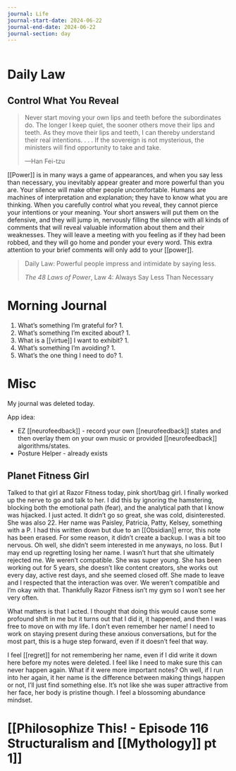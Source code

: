 ```yaml
---
journal: Life
journal-start-date: 2024-06-22
journal-end-date: 2024-06-22
journal-section: day
---
```


```calendar-nav
```

# Daily Law
## Control What You Reveal

> Never start moving your own lips and teeth before the subordinates do. The longer I keep quiet, the sooner others move their lips and teeth. As they move their lips and teeth, I can thereby understand their real intentions. . . . If the sovereign is not mysterious, the ministers will find opportunity to take and take.
> 
> —Han Fei-tzu

[[Power]] is in many ways a game of appearances, and when you say less than necessary, you inevitably appear greater and more powerful than you are. Your silence will make other people uncomfortable. Humans are machines of interpretation and explanation; they have to know what you are thinking. When you carefully control what you reveal, they cannot pierce your intentions or your meaning. Your short answers will put them on the defensive, and they will jump in, nervously filling the silence with all kinds of comments that will reveal valuable information about them and their weaknesses. They will leave a meeting with you feeling as if they had been robbed, and they will go home and ponder your every word. This extra attention to your brief comments will only add to your [[power]].

> Daily Law: Powerful people impress and intimidate by saying less.
> 
> _The 48 Laws of Power_, Law 4: Always Say Less Than Necessary


# Morning Journal

1. What’s something I’m grateful for?
	1. 
2. What’s something I’m excited about?
	1. 
3. What is a [[virtue]] I want to exhibit?
	1. 
4. What’s something I’m avoiding?
	1. 
5. What’s the one thing I need to do?
	1. 



# Misc

My journal was deleted today.

App idea:
- EZ [[neurofeedback]] - record your own [[neurofeedback]] states and then overlay them on your own music or provided [[neurofeedback]] algorithms/states.
- Posture Helper - already exists
## Planet Fitness Girl

Talked to that girl at Razor Fitness today, pink short/bag girl. I finally worked up the nerve to go and talk to her. I did this by ignoring the hamstering, blocking both the emotional path (fear), and the analytical path that I know was hijacked. I just acted. It didn’t go so great, she was cold, disinterested. She was also 22. Her name was Paisley, Patricia, Patty, Kelsey, something with a P. I had this written down but due to an [[Obsidian]] error, this note has been erased. For some reason, it didn’t create a backup. I was a bit too nervous. Oh well, she didn’t seem interested in me anyways, no loss. But I may end up regretting losing her name. I wasn’t hurt that she ultimately rejected me. We weren’t compatible. She was super young. She has been working out for 5 years, she doesn’t like content creators, she works out every day, active rest days, and she seemed closed off. She made to leave and I respected that the interaction was over. We weren’t compatible and I’m okay with that. Thankfully Razor Fitness isn’t my gym so I won’t see her very often. 

What matters is that I acted. I thought that doing this would cause some profound shift in me but it turns out that I did it, it happened, and then I was free to move on with my life. I don’t even remember her name! I need to work on staying present during these anxious conversations, but for the most part, this is a huge step forward, even if it doesn’t feel that way.

I feel [[regret]] for not remembering her name, even if I did write it down here before my notes were deleted. I feel like I need to make sure this can never happen again. What if it were more important notes? Oh well, if I run into her again, it her name is the difference between making things happen or not, I’ll just find something else. It’s not like she was super attractive from her face, her body is pristine though. I feel a blossoming abundance mindset. 

# [[Philosophize This! - Episode 116 Structuralism and [[Mythology]] pt 1]]

